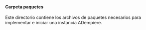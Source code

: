 #### Carpeta paquetes

Este directorio contiene los archivos de paquetes necesarios para implementar e iniciar una instancia ADempiere.